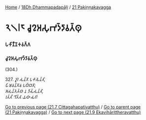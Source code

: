 
[Home](/) / [18Dh Dhammapadapāḷi](/tipitaka/18Dh.md) / [21 Pakiṇṇakavagga](/tipitaka/18Dh/21.md)

# 𑁨𑁧𑁇𑁮 𑀘𑀽𑀍𑀅𑀲𑀼𑀪𑀤𑁆𑀤𑀸𑀯𑀢𑁆𑀣𑀼

### 𑀧𑀓𑀺𑀡𑁆𑀡𑀓𑀯𑀕𑁆𑀕

### 𑀘𑀽𑀍𑀅𑀲𑀼𑀪𑀤𑁆𑀤𑀸𑀯𑀢𑁆𑀣𑀼

(304.)

327\. _𑀤𑀽𑀭𑁂 𑀲𑀦𑁆𑀢𑁄 𑀧𑀓𑀸𑀲𑁂𑀦𑁆𑀢𑀺,_  
_𑀳𑀺𑀫𑀯𑀦𑁆𑀢𑁄𑀯 𑀧𑀩𑁆𑀩𑀢𑁄;_  
_𑀅𑀲𑀦𑁆𑀢𑁂𑀢𑁆𑀣 𑀦 𑀤𑀺𑀲𑁆𑀲𑀦𑁆𑀢𑀺,_  
_𑀭𑀢𑁆𑀢𑀺𑀁 𑀔𑀺𑀢𑁆𑀢𑀸 𑀬𑀣𑀸 𑀲𑀭𑀸𑁇_  


[Go to previous page (21.7 Cittagahapativatthu)](/tipitaka/18Dh/21/21.7.md) / [Go to parent page (21 Pakiṇṇakavagga)](/tipitaka/18Dh/21.md) / [Go to next page (21.9 Ekavihārittheravatthu)](/tipitaka/18Dh/21/21.9.md)


